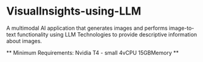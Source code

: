 # VisualInsights-using-LLM
A multimodal AI application that generates images and performs image-to-text functionality using LLM Technologies to provide descriptive information about images.

** Minimum Requirements: Nvidia T4 - small	4vCPU	15GBMemory **
